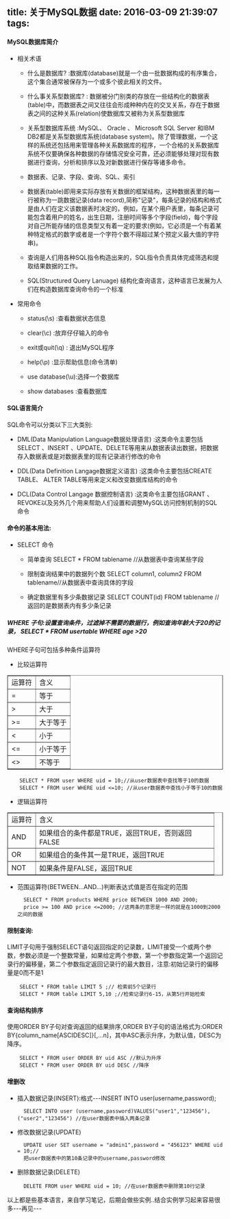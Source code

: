 title: 关于MySQL数据
date: 2016-03-09 21:39:07
tags:
---
#### MySQL数据库简介

- 相关术语

  - 什么是数据库? :数据库(database)就是一个由一批数据构成的有序集合，这个集合通常被保存为一个或多个彼此相关的文件。

  - 什么事关系型数据库? : 数据被分门别类的存放在一些结构化的数据表(table)中，而数据表之间又往往会形成种种内在的交叉关系，存在于数据表之间的这种关系(relation)使数据库又被称为关系型数据库

  - 关系型数据库系统 :MySQL、 Oracle 、 Microsoft SQL Server 和IBM DB2都是关系型数据库系统(database system)。除了管理数据，一个这样的系统还包括用来管理各种关系数据库的程序，一个合格的关系数据库系统不仅要确保各种数据的存储情况安全可靠，还必须能够处理对现有数据进行查询，分析和排序以及对新数据进行保存等诸多命令。

  - 数据表、记录、字段、查询、SQL、索引 

  
  <!--more-->

  	- 数据表(table)即用来实际存放有关数据的框架结构，这种数据表里的每一行被称为一跳数据记录(data record),简称"记录"，每条记录的结构和格式是由人们在定义该数据表时决定的，例如，在某个用户表里，每条记录可能包含着用户的姓名，出生日期，注册时间等多个字段(field)，每个字段对自己所能存储的信息类型又有着一定的要求(例如，它必须是一个有着某种特定格式的数字或者是一个字符个数不得超过某个预定义最大值的字符串)。

  	- 查询是人们用各种SQL指令构造出来的，SQL指令负责具体完成筛选和提取结果数据的工作。

  	- SQL(Structured Query Lanuage) 结构化查询语言，这种语言已发展为人们在构造数据库查询命令的一个标准

- 常用命令

	- status(\s) :查看数据状态信息

	- clear(\c) :放弃仔仔输入的命令

	- exit或quit(\q) : 退出MySQL程序

	- help(\p) :显示帮助信息(命令清单)

	- use database(\u):选择一个数据库

	- show databases :查看数据库

	
#### SQL语言简介

SQL命令可以分类以下三大类别:

- DML(Data Manipulation Language数据处理语言) :这类命令主要包括SELECT 、INSERT 、UPDATE、DELETE等用来从数据表读出数据，把数据存入数据表或是对数据表里的现有记录进行修改的命令

- DDL(Data Definition Langage数据定义语言) :这类命令主要包括CREATE TABLE、 ALTER TABLE等用来定义和改变数据库结构的命令

- DCL(Data Control Langage 数据控制语言) :这类命令主要包括GRANT 、REVOKE以及另外几个用来帮助人们设置和调整MySQL访问控制机制的SQL命令

#### 命令的基本用法:

- SELECT 命令

	- 简单查询 SELECT * FROM tablename //从数据表中查询某些字段

	- 限制查询结果中的数据列个数 SELECT column1, column2 FROM tablename//从数据表中查询具体的字段

	- 确定数据里有多少条数据记录 SELECT COUNT(id) FROM tablename //返回的是数据表内有多少条记录


##### WHERE 子句:设置查询条件，过滤掉不需要的数据行，例如查询年龄大于20的记录， SELECT * FROM usertable WHERE age >20 

WHERE子句可包括多种条件运算符

- 比较运算符  


<table border="1" width="300px">
	<tr>
		<td>运算符</td>
		<td>含义</td>
	</tr>
	<tr>
		<td> = </td>
		<td>等于</td>
	</tr>
		<tr>
		<td>></td>
		<td>大于</td>
	</tr>
	<tr>
		<td>>=</td>
		<td>大于等于</td>
	</tr>
	<tr>
		<td><</td>
		<td>小于</td>
	</tr>		
	<tr>
		<td><=</td>
		<td>小于等于</td>
	</tr>
	<tr>
		<td><></td>
		<td>不等于</td>
	</tr>
</table>


	
		SELECT * FROM user WHERE uid = 10;//从user数据表中查找等于10的数据
		SELECT * FROM user WHERE uid <=10; //从user数据表中查找小于等于10的数据
		
		
- 逻辑运算符

<table border="1" width="300px">
	<tr>
		<td>运算符</td>
		<td style="width:400px;">含义</td>
	</tr>
	<tr>
		<td> AND </td>
		<td style="width:400px;">如果组合的条件都是TRUE，返回TRUE，否则返回FALSE</td>
	</tr>
	<tr>
		<td>OR</td>
		<td style="width:400px;">如果组合的条件其一是TRUE，返回TRUE</td>
	</tr>
	<tr>
		<td>NOT</td>
		<td style="width:400px;">如果条件是FALSE，返回TRUE</td>
	</tr>
</table>
	
	
- 范围运算符(BETWEEN...AND...)判断表达式值是否在指定的范围

		SELECT * FROM products WHERE price BETWEEN 1000 AND 2000;
		price >= 100 AND price <=2000; //这两条的意思是一样的就是在1000到2000之间的数据
		
#### 限制查询: 

LIMIT子句用于强制SELECT语句返回指定的记录数，LIMIT接受一个或两个参数，参数必须是一个整数常量，如果给定两个参数，第一个参数指定第一个返回记录行的偏移量，第二个参数指定返回记录行的最大数目，注意:初始记录行的偏移量是0而不是1

		SELECT * FROM table LIMIT 5 ;// 检索前5个记录行
		SELECT * FROM table LIMIT 5,10 ;//检索记录行6-15，从第5行开始检索
		
#### 查询结构排序

使用ORDER BY子句对查询返回的结果排序,ORDER BY子句的语法格式为:ORDER BY{column_name[ASCIDESC]}[,...n]，其中ASC表示升序，为默认值，DESC为降序。


		SELECT * FROM user ORDER BY uid ASC //默认为升序
		SELECT * FROM user ORDER BY uid DESC //降序
		
#### 增删改

- 插入数据记录(INSERT):格式---INSERT INTO user(username,password);

		SELECT INTO user (username,password)VALUES("user1","123456"),("user2","123456") //在user数据表中插入两条记录
		
- 修改数据记录(UPDATE) 

		UPDATE user SET username = "admin1",password = "456123" WHERE uid = 10;//
		把user数据表中的第10条记录中的username,password修改
		
- 删除数据记录(DELETE)

		DELETE FROM user WHERE uid = 10; //在user数据表中删除第10行记录
		
		
以上都是些基本语言，来自学习笔记，后期会做些实例..结合实例学习起来容易很多---再见---